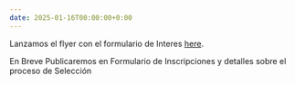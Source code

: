 ```yaml
---
date: 2025-01-16T00:00:00+0:00
---
```

Lanzamos el flyer con el formulario de Interes [here](/Programa/_images/Flyer.png).

En Breve Publicaremos en Formulario de Inscripciones y detalles sobre el proceso de Selección